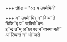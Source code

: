 +++
title = "०३ य उक्थेभिर्न"

+++
य᳓ उक्थे᳓भिर् न᳓ विन्ध᳓ते  
चिकि᳓द् य᳓ ऋषिचो᳓दनः  
इ᳓न्द्रं त᳓म् अ᳓छा वद न᳓व्यस्या मती᳓  
अ᳓रिष्यन्तं न᳓ भो᳓जसे